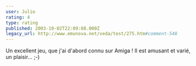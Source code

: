 ```yaml
---
user: Julio
rating: 4
type: rating
published: 2003-10-02T22:09:08.000Z
legacy_url: http://www.emunova.net/veda/test/275.htm#comment-548
---
```

Un excellent jeu, que j'ai d'abord connu sur Amiga ! Il est amusant et varié, un plaisir... ;-)